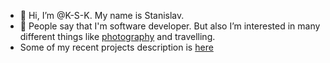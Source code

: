 - 👋 Hi, I’m @K-S-K. My name is Stanislav.
- 👀 People say that I'm software developer. But also I’m interested in many different things like [photography](https://www.instagram.com/stanislaw.kiselevskii/) and travelling.
- Some of my recent projects description is [here](https://github.com/K-S-K/CV/blob/main/README.md)


<!---
- 🌱 I’m currently learning [photography](https://www.instagram.com/stanislaw.kiselevskii/)
- 💞️ I’m looking to collaborate on ...
- 📫 How to reach me ...
--->



<!---
K-S-K/K-S-K is a ✨ special ✨ repository because its `README.md` (this file) appears on your GitHub profile.
You can click the Preview link to take a look at your changes.
--->
